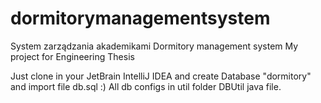 # dormitorymanagementsystem
System zarządzania akademikami
Dormitory management system
My project for Engineering Thesis

Just clone in your JetBrain IntelliJ IDEA and create Database "dormitory" and import file db.sql :)
All db configs in util folder DBUtil java file.
